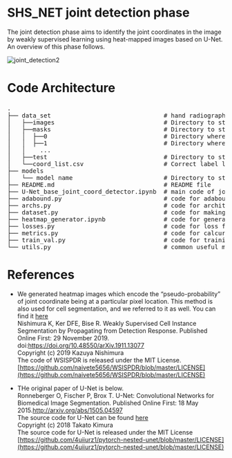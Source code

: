 # SHS_NET joint detection phase
The joint detection phase aims to identify the joint coordinates in the image by weakly supervised learning using heat-mapped images based on U-Net. An overview of this phase follows.

![joint_detection2](https://user-images.githubusercontent.com/80377824/171571670-1247f528-e6bf-451d-98e1-0bbd45195f6c.png)


# Code Architecture
<pre>
.　　
├── data_set                               # hand radiographs for training.   
│   ├──images                              # Directory to store hand radiographs generated by orientation model. Please copy the images generated in the output directory of orientation_phase to this directory.
│   ├──masks                               # Directory to store heatmaps generated by heatmap_generator.ipynb
│   │  ├──0                                # Directory where the heatmap image of joint number 0 (IP joint in this model) is stored
│   │  ├──1                                # Directory where the heatmap image of joint number 1 (PIP2 joint in this model) is stored
│   │    ...
│   ├──test                                # Directory to store hand radiographs for testing and each joint image that was cropped 
│   └──coord_list.csv                      # Correct label list of 15 joint coordinates for each hand radiograph. This list is used in heatmap_generator.ipynb to generate a heatmap from the joint coordinates                    
├── models                      
│   └── model name                         # Directory to store config, log and weight parameter files               
├── README.md                              # README file   
├── U-Net_base_joint_coord_detector.ipynb  # main code of joint detection phase
├── adabound.py                            # code for adabound, a type of optimizer
├── archs.py                               # code for architecuture of U-Net  
├── dataset.py                             # code for making data-loader from images in hand_all_rotation dir and image_list_hand_ver3.csv  
├── heatmap_generator.ipynb                # code for generating heatmaps
├── losses.py                              # code for loss function  
├── metrics.py                             # code for calcurating SDR(Standard dimension ratio)
├── train_val.py                           # code for training and validation  
└── utils.py                               # common useful modules (to make scheduler, optimizer, label maker for training and validation etc.)  
</pre> 


# References
- We generated heatmap images which encode the “pseudo-probability” of joint coordinate being at a particular pixel location. This method is also used for cell segmentation, and we referred to it as well. You can find it [here](https://github.com/naivete5656/WSISPDR)  
Nishimura K, Ker DFE, Bise R. Weakly Supervised Cell Instance Segmentation by Propagating from Detection Response. Published Online First: 29 November 2019. doi:https://doi.org/10.48550/arXiv.1911.13077  
Copyright (c) 2019 Kazuya Nishimura  
The code of WSISPDR is released under the MIT License.  
[https://github.com/naivete5656/WSISPDR/blob/master/LICENSE](https://github.com/naivete5656/WSISPDR/blob/master/LICENSE)

- THe original paper of U-Net is below.  
Ronneberger O, Fischer P, Brox T. U-Net: Convolutional Networks for Biomedical Image Segmentation. Published Online First: 18 May 2015.http://arxiv.org/abs/1505.04597  
The source code for U-Net can be found [here](https://github.com/4uiiurz1/pytorch-nested-unet)  
Copyright (c) 2018 Takato Kimura  
The source code for U-Net is released under the MIT License  
[https://github.com/4uiiurz1/pytorch-nested-unet/blob/master/LICENSE](https://github.com/4uiiurz1/pytorch-nested-unet/blob/master/LICENSE)
